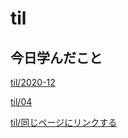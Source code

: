 # til

## 今日学んだこと

[til/2020\-12](https://github.com/tokiohamamatsu/til/blob/master/tir/2020-12.md#04)

[til/04](https://github.com/tokiohamamatsu/til/blob/master/%E6%B4%BB%E5%8B%95%E8%A8%98%E9%8C%B2/12/04.md)

[til/同じページにリンクする](https://github.com/tokiohamamatsu/til/blob/master/HTML/%E5%90%8C%E3%81%98%E3%83%9A%E3%83%BC%E3%82%B8%E3%81%AB%E3%83%AA%E3%83%B3%E3%82%AF%E3%81%99%E3%82%8B.md)
